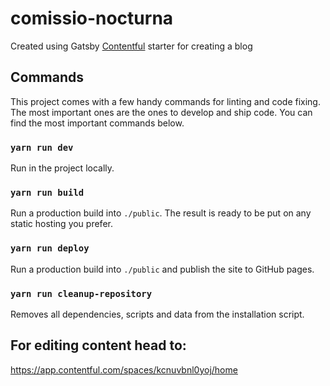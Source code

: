 # comissio-nocturna

Created using Gatsby [Contentful](https://www.contentful.com) starter for creating a blog

## Commands

This project comes with a few handy commands for linting and code fixing. The most important ones are the ones to develop and ship code. You can find the most important commands below.

### `yarn run dev`

Run in the project locally.

### `yarn run build`

Run a production build into `./public`. The result is ready to be put on any static hosting you prefer.

### `yarn run deploy`

Run a production build into `./public` and publish the site to GitHub pages.

### `yarn run cleanup-repository`

Removes all dependencies, scripts and data from the installation script.



## For editing content head to:

https://app.contentful.com/spaces/kcnuvbnl0yoj/home

